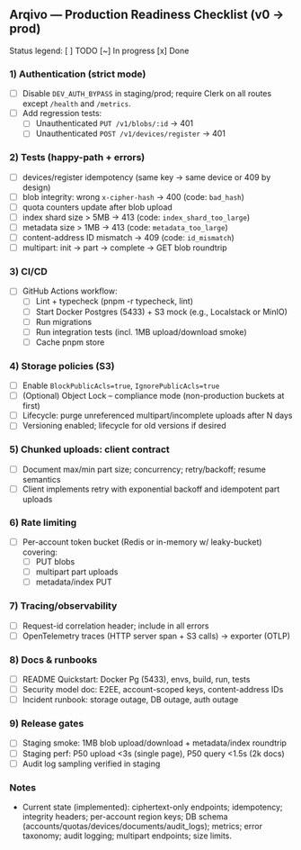 ## Arqivo — Production Readiness Checklist (v0 → prod)

Status legend: [ ] TODO  [~] In progress  [x] Done

### 1) Authentication (strict mode)
- [ ] Disable `DEV_AUTH_BYPASS` in staging/prod; require Clerk on all routes except `/health` and `/metrics`.
- [ ] Add regression tests:
  - [ ] Unauthenticated `PUT /v1/blobs/:id` → 401
  - [ ] Unauthenticated `POST /v1/devices/register` → 401

### 2) Tests (happy-path + errors)
- [ ] devices/register idempotency (same key → same device or 409 by design)
- [ ] blob integrity: wrong `x-cipher-hash` → 400 (code: `bad_hash`)
- [ ] quota counters update after blob upload
- [ ] index shard size > 5MB → 413 (code: `index_shard_too_large`)
- [ ] metadata size > 1MB → 413 (code: `metadata_too_large`)
- [ ] content-address ID mismatch → 409 (code: `id_mismatch`)
- [ ] multipart: init → part → complete → GET blob roundtrip

### 3) CI/CD
- [ ] GitHub Actions workflow:
  - [ ] Lint + typecheck (pnpm -r typecheck, lint)
  - [ ] Start Docker Postgres (5433) + S3 mock (e.g., Localstack or MinIO)
  - [ ] Run migrations
  - [ ] Run integration tests (incl. 1MB upload/download smoke)
  - [ ] Cache pnpm store

### 4) Storage policies (S3)
- [ ] Enable `BlockPublicAcls=true`, `IgnorePublicAcls=true`
- [ ] (Optional) Object Lock – compliance mode (non-production buckets at first)
- [ ] Lifecycle: purge unreferenced multipart/incomplete uploads after N days
- [ ] Versioning enabled; lifecycle for old versions if desired

### 5) Chunked uploads: client contract
- [ ] Document max/min part size; concurrency; retry/backoff; resume semantics
- [ ] Client implements retry with exponential backoff and idempotent part uploads

### 6) Rate limiting
- [ ] Per-account token bucket (Redis or in-memory w/ leaky-bucket) covering:
  - [ ] PUT blobs
  - [ ] multipart part uploads
  - [ ] metadata/index PUT

### 7) Tracing/observability
- [ ] Request-id correlation header; include in all errors
- [ ] OpenTelemetry traces (HTTP server span + S3 calls) → exporter (OTLP)

### 8) Docs & runbooks
- [ ] README Quickstart: Docker Pg (5433), envs, build, run, tests
- [ ] Security model doc: E2EE, account-scoped keys, content-address IDs
- [ ] Incident runbook: storage outage, DB outage, auth outage

### 9) Release gates
- [ ] Staging smoke: 1MB blob upload/download + metadata/index roundtrip
- [ ] Staging perf: P50 upload <3s (single page), P50 query <1.5s (2k docs)
- [ ] Audit log sampling verified in staging

### Notes
- Current state (implemented): ciphertext-only endpoints; idempotency; integrity headers; per-account region keys; DB schema (accounts/quotas/devices/documents/audit_logs); metrics; error taxonomy; audit logging; multipart endpoints; size limits.



